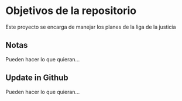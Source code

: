# Objetivos de la repositorio

Este proyecto se encarga de manejar los planes de la liga de la justicia


## Notas
Pueden hacer lo que quieran...


## Update in Github
Pueden hacer lo que quieran...
